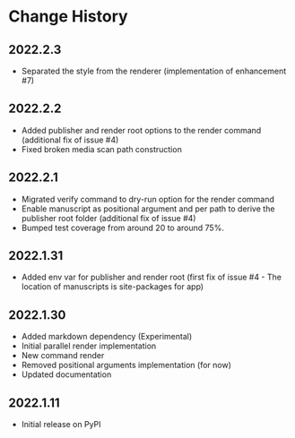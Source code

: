 # Change History

## 2022.2.3

* Separated the style from the renderer (implementation of enhancement #7)

## 2022.2.2

* Added publisher and render root options to the render command (additional fix of issue #4)
* Fixed broken media scan path construction

## 2022.2.1

* Migrated verify command to dry-run option for the render command
* Enable manuscript as positional argument and per path to derive the publisher root folder (additional fix of issue #4)
* Bumped test coverage from around 20 to around 75%.

## 2022.1.31

* Added env var for publisher and render root (first fix of issue #4 - The location of manuscripts is site-packages for app)

## 2022.1.30

* Added markdown dependency (Experimental)
* Initial parallel render implementation
* New command render
* Removed positional arguments implementation (for now)
* Updated documentation

## 2022.1.11

* Initial release on PyPI
